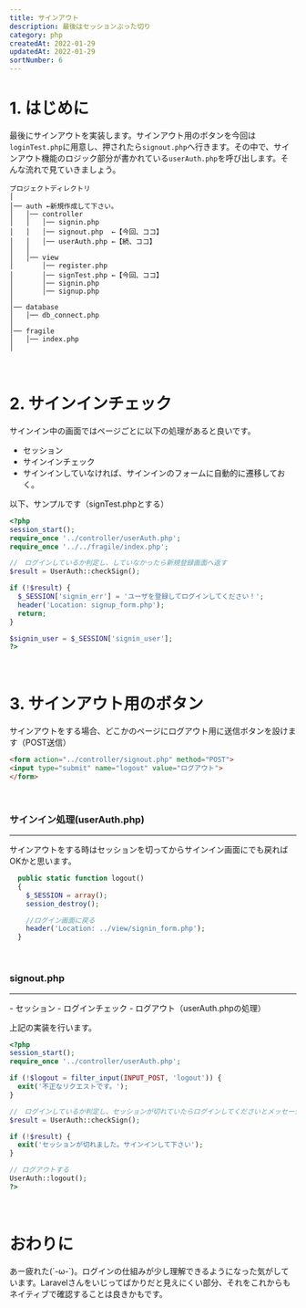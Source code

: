 ```yaml
---
title: サインアウト
description: 最後はセッションぶった切り
category: php
createdAt: 2022-01-29
updatedAt: 2022-01-29
sortNumber: 6
---
```


# 1. はじめに
最後にサインアウトを実装します。サインアウト用のボタンを今回は`loginTest.php`に用意し、押されたら`signout.php`へ行きます。その中で、サインアウト機能のロジック部分が書かれている`userAuth.php`を呼び出します。そんな流れで見ていきましょう。

```
プロジェクトディレクトリ
│
│── auth ←新規作成して下さい。
│   │── controller
│   │   │── signin.php
│   │   │── signout.php  ←【今回、ココ】
│   │   │── userAuth.php ←【続、ココ】
│   │
│   │── view
│       │── register.php 
│       │── signTest.php ←【今回、ココ】
│       │── signin.php
│       │── signup.php
│
│── database
│   │── db_connect.php
│
│── fragile
│   │── index.php
│
```

<br>


# 2. サインインチェック
サインイン中の画面ではページごとに以下の処理があると良いです。
- セッション
- サインインチェック
- サインインしていなければ、サインインのフォームに自動的に遷移しておく。 <br>

以下、サンプルです（signTest.phpとする）
```php
<?php
session_start();
require_once '../controller/userAuth.php';
require_once '../../fragile/index.php';

//　ログインしているか判定し、していなかったら新規登録画面へ返す
$result = UserAuth::checkSign();

if (!$result) {
  $_SESSION['signin_err'] = 'ユーザを登録してログインしてください！';
  header('Location: signup_form.php');
  return;
}

$signin_user = $_SESSION['signin_user'];
?>
```

<br>

# 3. サインアウト用のボタン
サインアウトをする場合、どこかのページにログアウト用に送信ボタンを設けます（POST送信）
```html
<form action="../controller/signout.php" method="POST">
<input type="submit" name="logout" value="ログアウト">
</form>
```

<br>

### サインイン処理(userAuth.php)
<hr>
サインアウトをする時はセッションを切ってからサインイン画面にでも戻ればOKかと思います。

```php
  public static function logout()
  {
    $_SESSION = array();
    session_destroy();

    //ログイン画面に戻る
    header('Location: ../view/signin_form.php');
  }
```

<br>

### signout.php
<hr>
- セッション
- ログインチェック
- ログアウト（userAuth.phpの処理）<br>
  
上記の実装を行います。
```php
<?php
session_start();
require_once '../controller/userAuth.php';

if (!$logout = filter_input(INPUT_POST, 'logout')) {
  exit('不正なリクエストです。');
}

//　ログインしているか判定し、セッションが切れていたらログインしてくださいとメッセージを出す。
$result = UserAuth::checkSign();

if (!$result) {
  exit('セッションが切れました。サインインして下さい');
}

// ログアウトする
UserAuth::logout();
?>
```

<br>

# おわりに
あー疲れた(´-ω-`)。ログインの仕組みが少し理解できるようになった気がしています。Laravelさんをいじってばかりだと見えにくい部分、それをこれからもネイティブで確認することは良きかもです。
